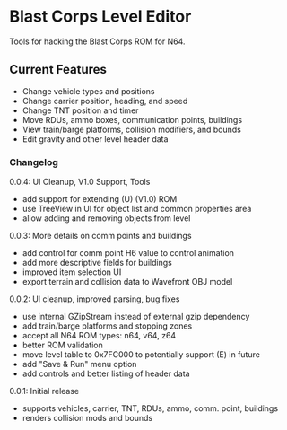 # Blast Corps Level Editor
Tools for hacking the Blast Corps ROM for N64.

## Current Features
* Change vehicle types and positions
* Change carrier position, heading, and speed
* Change TNT position and timer
* Move RDUs, ammo boxes, communication points, buildings
* View train/barge platforms, collision modifiers, and bounds
* Edit gravity and other level header data

### Changelog ###
0.0.4: UI Cleanup, V1.0 Support, Tools
* add support for extending (U) (V1.0) ROM
* use TreeView in UI for object list and common properties area
* allow adding and removing objects from level

0.0.3: More details on comm points and buildings
* add control for comm point H6 value to control animation
* add more descriptive fields for buildings
* improved item selection UI
* export terrain and collision data to Wavefront OBJ model

0.0.2: UI cleanup, improved parsing, bug fixes

* use internal GZipStream instead of external gzip dependency
* add train/barge platforms and stopping zones
* accept all N64 ROM types: n64, v64, z64
* better ROM validation
* move level table to 0x7FC000 to potentially support (E) in future
* add "Save & Run" menu option
* add controls and better listing of header data

0.0.1: Initial release

* supports vehicles, carrier, TNT, RDUs, ammo, comm. point, buildings
* renders collision mods and bounds